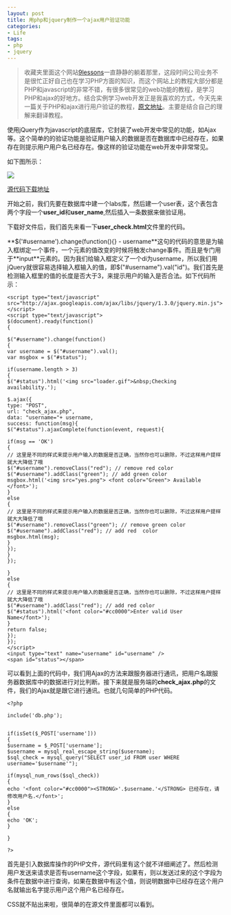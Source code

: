 ```yaml
---
layout: post
title: 用php和jquery制作一个ajax用户验证功能
categories:
- Life
tags:
- php
- jquery
---
```


> 收藏夹里面这个网站[9lessons](http://www.9lessons.info/)一直静静的躺着那里，这段时间公司业务不是很忙正好自己也在学习PHP方面的知识，而这个网站上的教程大部分都是PHP和javascript的非常不错，有很多很常见的web功能的教程，是学习PHP和ajax的好地方。结合实例学习web开发正是我喜欢的方式，今天先来一篇关于PHP和ajax进行用户验证的教程，[原文地址](http://www.9lessons.info/2009/12/live-availability-checking-with-jquery.html)。主要是结合自己的理解来翻译教程。

使用jQuery作为javascript的底层库，它封装了web开发中常见的功能，如Ajax等。这个简单的的验证功能是验证用户输入的数据是否在数据库中已经存在，如果存在则提示用户用户名已经存在。像这样的验证功能在web开发中非常常见。

如下图所示：

![](http://pic.yupoo.com/reicky_v/DpBETDpv/medium.jpg)

[源代码下载地址](http://demos.9lessons.info/url.php?url=http://www.box.net/shared/pb5s3oems1)

开始之前，我们先要在数据库中建一个labs库，然后建一个user表，这个表包含两个字段一个**user_id**和**user_name**,然后插入一条数据来做验证用。

下载好文件后，我们首先来看一下**user_check.html**文件里的代码。

**$('#username').change(function(){} - username**这句的代码的意思是为输入框绑定一个事件，一个元素的值改变的时候将触发change事件。而且是专门用于**input**元素的。因为我们给输入框定义了一个di为username，所以我们用jQuery就很容易选择输入框输入的值，即$("#username").val("id")。我们首先是检测输入框里的值的长度是否大于3，来提示用户的输入是否合法。如下代码所示：

    <script type="text/javascript" src="http://ajax.googleapis.com/ajax/libs/jquery/1.3.0/jquery.min.js"></script>
	<script type="text/javascript">
	$(document).ready(function()
	{
	
	$("#username").change(function() 
	{ 
	var username = $("#username").val();
	var msgbox = $("#status");
	
	if(username.length > 3)
	{
	$("#status").html('<img src="loader.gif">&nbsp;Checking availability.');
	
	$.ajax({ 
	type: "POST", 
	url: "check_ajax.php", 
	data: "username="+ username, 
	success: function(msg){ 
	$("#status").ajaxComplete(function(event, request){ 
	
	if(msg == 'OK')
	{ 
	// 这里是不同的样式来提示用户输入的数据是否正确，当然你也可以删除，不过这样用户提样就大大降低了哦
	$("#username").removeClass("red"); // remove red color
	$("#username").addClass("green"); // add green color
	msgbox.html('<img src="yes.png"> <font color="Green"> Available </font>');
	} 
	else 
	{ 
	// 这里是不同的样式来提示用户输入的数据是否正确，当然你也可以删除，不过这样用户提样就大大降低了哦
	$("#username").removeClass("green"); // remove green color
	$("#username").addClass("red"); // add red  color
	msgbox.html(msg);
	} 
	});
	} 
	}); 
	
	}
	else
	{
	// 这里是不同的样式来提示用户输入的数据是否正确，当然你也可以删除，不过这样用户提样就大大降低了哦
	$("#username").addClass("red"); // add red color
	$("#status").html('<font color="#cc0000">Enter valid User Name</font>');
	}
	return false;
	});
	});
	</script>
	<input type="text" name="username" id="username" />
	<span id="status"></span>

可以看到上面的代码中，我们用Ajax的方法来跟服务器进行通讯，把用户名跟服务器数据库中的数据进行对比判断。接下来就是服务端的**check_ajax.php**的文件，我们的Ajax就是跟它进行通讯。也就几句简单的PHP代码。

	<?php
	
	include('db.php');
	
	
	if(isSet($_POST['username']))
	{
	$username = $_POST['username'];
	$username = mysql_real_escape_string($username);
	$sql_check = mysql_query("SELECT user_id FROM user WHERE username='$username'");
	
	if(mysql_num_rows($sql_check))
	{
	echo '<font color="#cc0000"><STRONG>'.$username.'</STRONG> 已经存在，请修改用户名.</font>';
	}
	else
	{
	echo 'OK';
	}
	
	}
	
	?>

首先是引入数据库操作的PHP文件，源代码里有这个就不详细阐述了。然后检测用户发送来请求是否有username这个字段，如果有，则以发送过来的这个字段为条件在数据中进行查询，如果在数据中有这个值，则说明数据中已经存在这个用户名就输出名字提示用户这个用户名已经存在。

CSS就不贴出来啦，很简单的在源文件里面都可以看到。







